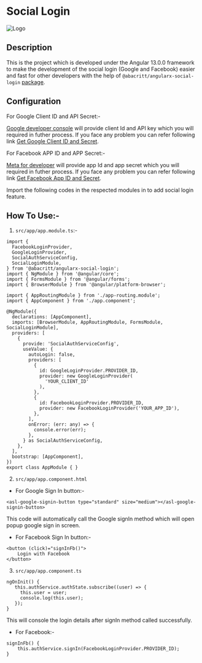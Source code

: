 # Social Login

![Logo](https://www.solutionanalysts.com/wp-content/uploads/2021/02/SA-Logo-high.png)

## Description

This is the project which is developed under the Angular 13.0.0 framework to make the development of the social login (Google and Facebook) easier and fast for other developers with the help of `@abacritt/angularx-social-login` [package](https://www.npmjs.com/package/@abacritt/angularx-social-login).

## Configuration

For Google Client ID and API Secret:-

[Google developer console](https://console.cloud.google.com/apis/dashboard?project=social-login-358910) will provide client Id and API key which you will required in futher process. If you face any problem you can refer following link [Get Google Client ID and Secret](https://www.positronx.io/angular-google-social-login-tutorial-with-example/).

For Facebook APP ID and APP Secret:-

[Meta for developer](https://developers.facebook.com/apps/create/) will provide app Id and app secret which you will required in futher process. If you face any problem you can refer following link [Get Facebook App ID and Secret](https://help.vtex.com/tutorial/adding-a-client-id-and-a-client-secret-to-log-in-with-facebook--3R7rzXWG1GswWOIkYyy8SO).

Import the following codes in the respected modules in to add social login feature.

## How To Use:-

1. `src/app/app.module.ts`:-

```
import {
  FacebookLoginProvider,
  GoogleLoginProvider,
  SocialAuthServiceConfig,
  SocialLoginModule,
} from '@abacritt/angularx-social-login';
import { NgModule } from '@angular/core';
import { FormsModule } from '@angular/forms';
import { BrowserModule } from '@angular/platform-browser';

import { AppRoutingModule } from './app-routing.module';
import { AppComponent } from './app.component';

@NgModule({
  declarations: [AppComponent],
  imports: [BrowserModule, AppRoutingModule, FormsModule, SocialLoginModule],
  providers: [
    {
      provide: 'SocialAuthServiceConfig',
      useValue: {
        autoLogin: false,
        providers: [
          {
            id: GoogleLoginProvider.PROVIDER_ID,
            provider: new GoogleLoginProvider(
              'YOUR_CLIENT_ID'
            ),
          },
          {
            id: FacebookLoginProvider.PROVIDER_ID,
            provider: new FacebookLoginProvider('YOUR_APP_ID'),
          },
        ],
        onError: (err: any) => {
          console.error(err);
        },
      } as SocialAuthServiceConfig,
    },
  ],
  bootstrap: [AppComponent],
})
export class AppModule { }
```

2. `src/app/app.component.html`

- For Google Sign In button:-

```
<asl-google-signin-button type="standard" size="medium"></asl-google-signin-button>
```

This code will automatically call the Google signIn method which will open popup google sign in screen.

- For Facebook Sign In button:-

```
<button (click)="signInFb()">
    Login with Facebook
</button>
```

3. `src/app/app.component.ts`

```
ngOnInit() {
   this.authService.authState.subscribe((user) => {
     this.user = user;
     console.log(this.user);
   });
}
```

This will console the login details after signIn method called successfully.

- For Facebook:-

```
signInFb() {
    this.authService.signIn(FacebookLoginProvider.PROVIDER_ID);
}
```
